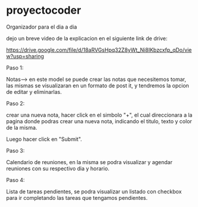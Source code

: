 # proyectocoder
Organizador para el dia a dia

dejo un breve video de la explicacion en el siguiente link de drive:

https://drive.google.com/file/d/18aRVGsHpq32Z8yWt_Ni8IKbzcxfp_qDo/view?usp=sharing


Paso 1:

Notas--> en este model se puede crear las notas que necesitemos tomar, las mismas se visualizaran en un formato de post it, y tendremos la opcion de editar y eliminarlas.

Paso 2: 

crear una nueva nota, hacer click en el simbolo "+", el cual direccionara a la pagina donde podras crear una nueva nota, indicando el titulo, texto y color de la misma.

Luego hacer click en "Submit".

Paso 3:

Calendario de reuniones, en la misma se podra visualizar y agendar reuniones con su respectivo dia y horario.

Paso 4: 

Lista de tareas pendientes, se podra visualizar un listado con checkbox para ir completando las tareas que tengamos pendientes.

